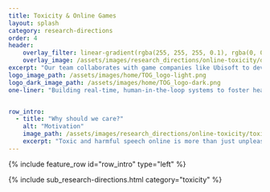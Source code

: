 ```yaml
---
title: Toxicity & Online Games
layout: splash
category: research-directions
order: 4
header:
    overlay_filter: linear-gradient(rgba(255, 255, 255, 0.1), rgba(0, 0, 0, 0.4))
    overlay_image: /assets/images/research_directions/online-toxicity/dystopian_city.jpg
excerpt: "Our team collaborates with game companies like Ubisoft to develop responsible, real-time, human-in-the-loop AI systems for chat toxicity detection, creating safer online gaming communities."
logo_image_path: /assets/images/home/TOG_logo-light.png
logo_dark_image_path: /assets/images/home/TOG_logo-dark.png
one-liner: "Building real-time, human-in-the-loop systems to foster healthier gaming communities, partnering with industry leaders to deploy scalable solutions that adapt to emerging challenges."


row_intro:
  - title: "Why should we care?"
    alt: "Motivation"
    image_path: /assets/images/research_directions/online-toxicity/toxic_gamer.jpg
    excerpt: "Toxic and harmful speech online is more than just unpleasant; it has widespread social and economic repercussions, particularly as it permeates social media and gaming platforms. In gaming, where toxicity affects 75% of young players, this behavior harms mental health, alienates communities, and even reduces player engagement and spending, which impacts the industry’s bottom line. Beyond financial losses, unchecked toxicity risks fostering real-world violence and inciting harmful social behaviors. Despite advances in detection methods, including AI-driven moderation, the ever-evolving nature of toxic language poses significant challenges to companies and communities alike. Addressing this problem isn’t just about improving user experience—it’s essential for maintaining safe, inclusive, and healthy online spaces."
---
```



{% include feature_row id="row_intro" type="left" %}


{% include sub_research-directions.html category="toxicity" %}